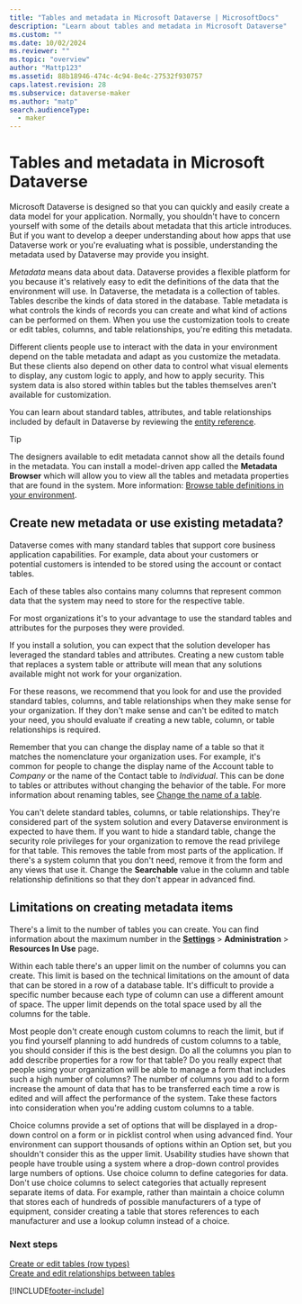 ```yaml
---
title: "Tables and metadata in Microsoft Dataverse | MicrosoftDocs"
description: "Learn about tables and metadata in Microsoft Dataverse"
ms.custom: ""
ms.date: 10/02/2024
ms.reviewer: ""
ms.topic: "overview"
author: "Mattp123"
ms.assetid: 88b18946-474c-4c94-8e4c-27532f930757
caps.latest.revision: 28
ms.subservice: dataverse-maker
ms.author: "matp"
search.audienceType: 
  - maker
---
```

# Tables and metadata in Microsoft Dataverse

Microsoft Dataverse is designed so that you can quickly and easily create a data model for your application. Normally, you shouldn't have to concern yourself with some of the details about metadata that this article introduces. But if you want to develop a deeper understanding about how apps that use Dataverse work or you're evaluating what is possible, understanding the metadata used by Dataverse may provide you insight.

*Metadata* means data about data. Dataverse provides a flexible platform for you because it's relatively easy to edit the definitions of the data that the environment will use. In Dataverse, the metadata is a collection of tables. Tables describe the kinds of data stored in the database. Table metadata is what controls the kinds of records you can create and what kind of actions can be performed on them. When you use the customization tools to create or edit tables, columns, and table relationships, you're editing this metadata. 
  
Different clients people use to interact with the data in your environment depend on the table metadata and adapt as you customize the metadata. But these clients also depend on other data to control what visual elements to display, any custom logic to apply, and how to apply security. This system data is also stored within tables but the tables themselves aren't available for customization.

You can learn about standard tables, attributes, and table relationships included by default in Dataverse by reviewing the [entity reference](../../developer/data-platform/reference/about-entity-reference.md).

> [!TIP]
> The designers available to edit metadata cannot show all the details found in the metadata. You can install a model-driven app called the **Metadata Browser** which will allow you to view all the tables and metadata properties that are found in the system. More information: [Browse table definitions in your environment](../../developer/data-platform/browse-your-metadata.md).
  
<a name="BKMK_CreateNewOrUseExistingMetadata"></a>

## Create new metadata or use existing metadata?

Dataverse comes with many standard tables that support core business application capabilities. For example, data about your customers or potential customers is intended to be stored using the account or contact tables.  
  
Each of these tables also contains many columns that represent common data that the system may need to store for the respective table.  
  
For most organizations it's to your advantage to use the standard tables and attributes for the purposes they were provided. 
  
If you install a solution, you can expect that the solution developer has leveraged the standard tables and attributes. Creating a new custom table that replaces a system table or attribute will mean that any solutions available might not work for your organization.  
  
For these reasons, we recommend that you look for and use the provided standard tables, columns, and table relationships when they make sense for your organization. If they don't make sense and can't be edited to match your need, you should evaluate if creating a new table, column, or table relationships is required. 

Remember that you can change the display name of a table so that it matches the nomenclature your organization uses. For example, it's common for people to change the display name of the Account table to *Company* or the name of the Contact table to *Individual*. This can be done to tables or attributes without changing the behavior of the table. For more information about renaming tables, see [Change the name of a table](edit-entities.md#change-the-name-of-a-table).
  
You can't delete standard tables, columns, or table relationships. They're considered part of the system solution and every Dataverse environment is expected to have them. If you want to hide a standard table, change the security role privileges for your organization to remove the read privilege for that table. This removes the table from most parts of the application. If there's a system column that you don't need, remove it from the form and any views that use it. Change the **Searchable** value in the column and table relationship definitions so that they don't appear in advanced find. 
  
<a name="BKMK_LimitationsOnMetadata"></a>   

## Limitations on creating metadata items  

There's a limit to the number of tables you can create. You can find information about the maximum number in the **[Settings](../model-driven-apps/advanced-navigation.md#solution-explorer)** > **Administration** > **Resources In Use** page. 
  
Within each table there's an upper limit on the number of columns you can create. This limit is based on the technical limitations on the amount of data that can be stored in a row of a database table. It's difficult to provide a specific number because each type of column can use a different amount of space. The upper limit depends on the total space used by all the columns for the table.  
  
Most people don't create enough custom columns to reach the limit, but if you find yourself planning to add hundreds of custom columns to a table, you should consider if this is the best design. Do all the columns you plan to add describe properties for a row for that table? Do you really expect that people using your organization will be able to manage a form that includes such a high number of columns? The number of columns you add to a form increase the amount of data that has to be transferred each time a row is edited and will affect the performance of the system. Take these factors into consideration when you're adding custom columns to a table.  
  
Choice columns provide a set of options that will be displayed in a drop-down control on a form or in picklist control when using advanced find. Your environment can support thousands of options within an Option set, but you shouldn't consider this as the upper limit. Usability studies have shown that people have trouble using a system where a drop-down control provides large numbers of options. Use choice  column to define categories for data. Don't use choice  columns to select categories that actually represent separate items of data. For example, rather than maintain a choice  column that stores each of hundreds of possible manufacturers of a type of equipment, consider creating a table that stores references to each manufacturer and use a lookup column instead of a choice.  
  
### Next steps

[Create or edit tables (row types)](./data-platform-create-entity.md)<br />
[Create and edit relationships between tables](create-edit-entity-relationships.md)


[!INCLUDE[footer-include](../../includes/footer-banner.md)]
